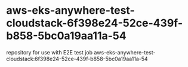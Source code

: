 # aws-eks-anywhere-test-cloudstack-6f398e24-52ce-439f-b858-5bc0a19aa11a-54
repository for use with E2E test job aws-eks-anywhere-test-cloudstack:6f398e24-52ce-439f-b858-5bc0a19aa11a-54
